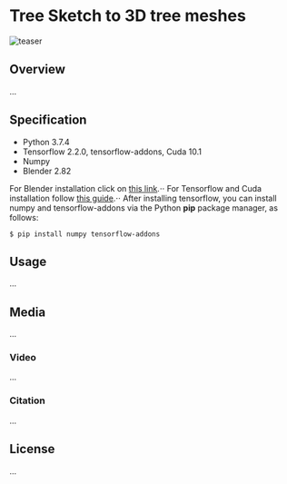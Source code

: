 # Tree Sketch to 3D tree meshes
![teaser](https://user-images.githubusercontent.com/88141714/127903685-1d0aa283-2ecb-4cc0-9ccd-a436e3e60aaa.jpg)

## Overview
...

## Specification
* Python 3.7.4
* Tensorflow 2.2.0, tensorflow-addons, Cuda 10.1
* Numpy
* Blender 2.82

For Blender installation click on [this link](https://download.blender.org/release/Blender2.82/).⋅⋅ 
For Tensorflow and Cuda installation follow [this guide](https://www.tensorflow.org/install/pip).⋅⋅
After installing tensorflow, you can install numpy and tensorflow-addons via the Python **pip** package manager, as follows:
```
$ pip install numpy tensorflow-addons
```

## Usage
...

## Media
...

### Video
...

### Citation
...

## License
...
